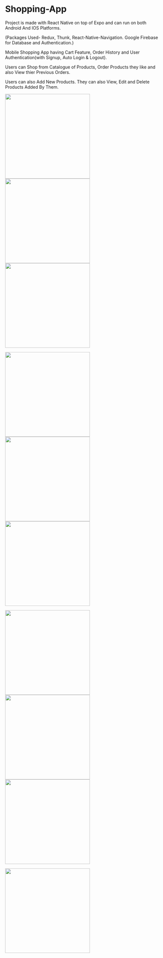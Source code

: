 # Shopping-App
Project is made with React Native on top of Expo and can run on both Android And IOS Platforms.

(Packages Used- Redux, Thunk, React-Native-Navigation. Google Firebase for Database and Authentication.)

Mobile Shopping App having Cart Feature, Order History and User Authentication(with Signup, Auto Login & Logout).

Users can Shop from Catalogue of Products, Order Products they like and also View thier Previous Orders.

Users can also Add New Products. They can also View, Edit and Delete Products Added By Them.

<img src="Screenshots/Screenshot_1.png" width="275"> <img src="Screenshots/Screenshot_2.png" width="275"> <img src="Screenshots/Screenshot_3.png" width="275">

<img src="Screenshots/Screenshot_4.png" width="275"> <img src="Screenshots/Screenshot_5.png" width="275"> <img src="Screenshots/Screenshot_6.png" width="275">

<img src="Screenshots/Screenshot_7.png" width="275"> <img src="Screenshots/Screenshot_8.png" width="275"> <img src="Screenshots/Screenshot_9.png" width="275">

<img src="Screenshots/Screenshot_10.png" width="275">
